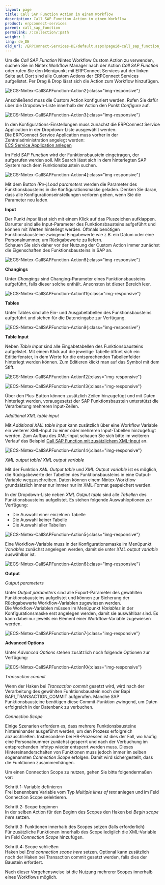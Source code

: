 ```yaml
---
layout: page
title: Call SAP Function Action in einem Workflow
description: Call SAP Function Action in einem Workflow
product: erpconnect-services
parent: call_sap_function
permalink: /:collection/:path
weight: 1
lang: de_DE
old_url: /ERPConnect-Services-DE/default.aspx?pageid=call_sap_function_action_in_einem_workflow
---
```


Um die *Call SAP Function* Nintex Workflow Custom Action zu verwenden, suchen Sie im Nintex Workflow Manager nach der Action *Call SAP Function* oder rufen Sie den Menüpunkt mit ERPConnect Services auf der linken Seite auf. Dort sind alle Custom Actions der ERPConnect Services aufgelistet. Per Drag & Drop lässt sich die Action zum Workflow hinzufügen.

![ECS-Nintex-CallSAPFunction-Action2](/img/content/ECS-Nintex-CallSAPFunction-Action2.png){:class="img-responsive"}

Anschließend muss die Custom Action konfiguriert werden. Rufen Sie dafür über die Dropdown-Liste innerhalb der Action den Punkt *Configure* auf. 

![ECS-Nintex-CallSAPFunction-Action3](/img/content/ECS-Nintex-CallSAPFunction-Action3.png){:class="img-responsive"}

In den Konfigurations-Einstellungen muss zunächst die ERPConnect Service Application in der Dropdown-Liste ausgewählt werden.<br>
Die ERPConnect Service Application muss vorher in der Zentraladministration angelegt werden: <br>
[ECS Service Application anlegen]() 

Im Feld *SAP Function* wird der Funktionsbaustein eingetragen, der aufgerufen werden soll. Mit Search lässt sich in dem hinterlegten SAP System nach dem Funktionsbaustein suchen. 

![ECS-Nintex-CallSAPFunction-Action4](/img/content/ECS-Nintex-CallSAPFunction-Action4.png){:class="img-responsive"}

Mit dem Button *(Re-)Load parameters* werden die Parameter des Funktionsbausteins in die Konfigurationsmaske geladen. Denken Sie daran, dass alle Konfigurationseinstellungen verloren gehen, wenn Sie die Parameter neu laden. 

**Input**

Der Punkt *Input* lässt sich mit einem Klick auf das Pluszeichen aufklappen. Darunter sind alle Input-Parameter des Funktionsbausteins aufgeführt und können mit Werten hinterlegt werden. Oftmals benötigen Funktionsbausteine zwingend Eingabewerte wie z.B. ein Datum oder eine Personalnummer, um Rückgabewerte zu liefern. <br>
Schauen Sie sich daher vor der Nutzung der Custom Action immer zunächst die Eigenschaften des Funktionsbausteins in SAP an. 

![ECS-Nintex-CallSAPFunction-Action8](/img/content/ECS-Nintex-CallSAPFunction-Action8.png){:class="img-responsive"}

**Changings**
            
Unter *Changings* sind Changing-Parameter eines Funktionsbausteins aufgeführt, falls dieser solche enthält. Ansonsten ist dieser Bereich leer.  

![ECS-Nintex-CallSAPFunction-Action11](/img/content/ECS-Nintex-CallSAPFunction-Action11.png){:class="img-responsive"}

**Tables**

Unter Tables sind alle Ein- und Ausgabetabellen des Funktionsbausteins aufgeführt und stehen für die Dateneingabe zur Verfügung.

![ECS-Nintex-CallSAPFunction-Action9](/img/content/ECS-Nintex-CallSAPFunction-Action9.png){:class="img-responsive"}

**Table Input**

Neben *Table Input* sind alle Eingabetabellen des Funktionsbausteins aufgelistet. Mit einem Klick auf die jeweilige Tabelle öffnet sich ein Editierfenster, in dem Werte für die entsprechenden Tabellenfelder hinterlegt werden können. Zum Editieren klickt man auf das Symbol mit dem Stift. 

![ECS-Nintex-CallSAPFunction-Action12](/img/content/ECS-Nintex-CallSAPFunction-Action12.png){:class="img-responsive"}

![ECS-Nintex-CallSAPFunction-Action13](/img/content/ECS-Nintex-CallSAPFunction-Action13.png){:class="img-responsive"}

Über den Plus-Button können zusätzlich Zeilen hinzugefügt und mit Daten hinterlegt werden, vorausgesetzt der SAP Funktionsbaustein unterstützt die Verarbeitung mehreren Input-Zeilen. 

*Additional XML table input*

Mit *Additional XML table input* kann zusätzlich über eine Workflow Variable ein weiterer XML-Input zu einer oder mehreren Input-Tabellen hinzugefügt werden. Zum Aufbau des XML-Input schauen Sie sich bitte im weiteren Verlauf das Beispiel [Call SAP Function mit zusätzlichem XML-Input]()  an. 

![ECS-Nintex-CallSAPFunction-Action14](/img/content/ECS-Nintex-CallSAPFunction-Action14.png){:class="img-responsive"}

*XML output table/ XML output variable*

Mit der Funktion *XML Output table* und *XML Output variable* ist es möglich, die Rückgabewerte der Tabellen des Funktionsbausteins in eine Output-Variable wegzuschreiben. Daten können einem Nintex-Workflow grundsätzlich immer nur immer nur im XML-Format gespeichert werden. <br>

In der Dropdown-Liste neben *XML Output table* sind alle *Tabellen* des Funktionsbausteins aufgelistet. Es stehen folgende Auswahloptionen zur Verfügung:

- Die Auswahl einer einzelnen Tabelle
- Die Auswahl keiner Tabelle 
- Die Auswahl aller Tabellen 

![ECS-Nintex-CallSAPFunction-Action5](/img/content/ECS-Nintex-CallSAPFunction-Action5.png){:class="img-responsive"}

Eine Workflow-Variable muss in der Konfigurationsmaske im Menüpunkt *Variables* zunächst angelegen werden, damit sie unter *XML output variable* auswählbar ist.     

![ECS-Nintex-CallSAPFunction-Action6](/img/content/ECS-Nintex-CallSAPFunction-Action6.png){:class="img-responsive"}

**Output**

*Output parameters*

Unter *Output parameters* sind alle Export-Parameter des gewählten Funktionsbausteins aufgelistet und können 
zur Sicherung der Rückgabewerte Workflow-Variablen zugewiesen werden. <br>
Die Workflow-Variablen müssen im Menüpunkt *Variables* in der Konfigurationsmaske erst angelegen werden, damit sie auswählbar sind. Es kann dabei nur jeweils ein Element einer Workflow-Variable zugewiesen werden.

![ECS-Nintex-CallSAPFunction-Action7](/img/content/ECS-Nintex-CallSAPFunction-Action7.png){:class="img-responsive"}

**Advanced Options**

Unter *Advanced Options* stehen zusätzlich noch folgende Optionen zur Verfügung:

![ECS-Nintex-CallSAPFunction-Action10](/img/content/ECS-Nintex-CallSAPFunction-Action10.png){:class="img-responsive"}

*Transaction commit* 

Wenn der Haken bei *Transaction commit* gesetzt wird, wird nach der Verarbeitung des gewählten Funktionsbaustein noch der Bapi BAPI_TRANSACTION_COMMIT aufgerufen. Manche SAP Funktionsbausteine benötigen diese Commit-Funktion zwingend, um Daten erfolgreich in der Datenbank zu verbuchen. 

*Connection Scope*

Einige Szenarien erfordern es, dass mehrere Funktionsbausteine hintereinander ausgeführt werden, um den Prozess erfolgreich abzuschließen. Insbesondere bei HR-Prozessen ist dies der Fall, wo häufig eine Personalnummer zunächst gesperrt und nach der Verbuchung im entsprechenden Infotyp wieder entsperrt werden muss. Dieses Hintereinanderschalten von Funktionen muss jedoch immer im selben sogenannten *Connection Scope* erfolgen. Damit wird sichergestellt, dass die Funktionen zusammenhängen.

Um einen Connection Scope zu nutzen, gehen Sie bitte folgendermaßen vor:

Schritt 1: Variable definieren<br>
Frei benennbare Variable vom Typ *Multiple lines of text* anlegen und im Feld Connection Scope selektieren. 

Schritt 2: Scope beginnen<br>
In der selben Action für den Beginn des Scopes den Haken bei *Begin scope here* setzen. 

Schritt 3: Funktionen innerhalb des Scopes setzen (falls erforderlich)<br>
Für zusätzliche Funktionen innerhalb des Scope lediglich die XML-Variable im Feld *Connection Scope* hinzufügen.

Schritt 4: Scope schließen <br>
Haken bei *End connection scope here* setzen. Optional kann zusätzlich noch der Haken bei Transaction commit gesetzt werden, falls dies der Baustein erfordert.  

Nach dieser Vorgehensweise ist die Nutzung mehrerer Scopes innerhalb eines Workflows möglich. 